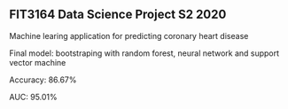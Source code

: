 ## FIT3164 Data Science Project S2 2020
Machine learing application for predicting coronary heart disease

Final model: bootstraping with random forest, neural network and support vector machine

Accuracy: 86.67%

AUC: 95.01%
